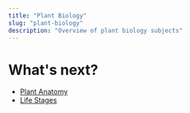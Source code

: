 ```yaml
---
title: "Plant Biology"
slug: "plant-biology"
description: "Overview of plant biology subjects"
---
```


# What's next?

* [Plant Anatomy](../farming/plant-biology/plant-anatomy.md)
* [Life Stages](../farming/plant-biology/life-stages.md)